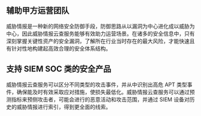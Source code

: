 ## 辅助甲方运营团队
威胁情报是一种新的网络安全防御手段，防御思路从以漏洞为中心进化成以威胁为中心，因此威胁情报云查服务能够有效助力运营场景。在诸多的安全信息中，只有深刻掌握关键性资产的安全漏洞，了解所在行业当时存在的最大风险，才能快速且有针对性地构建起高效合理的安全体系结构。
## 支持 SIEM SOC 类的安全产品
威胁情报云查服务可以区分不同类型的攻击事件，并从中识别出高危 APT 类型事件，确保能及时有效采取应对措施，使损失最低化。威胁情报云查服务可以通过预测指标来预侧攻击者，可能会进行的恶意活动和攻击范围，并通过 SIEM 设备对历史的威胁情报进行索引，得到更全面的线索。
